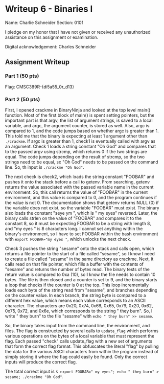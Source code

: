 # Writeup 6 - Binaries I

Name: Charlie Schneider
Section: 0101

I pledge on my honor that I have not given or received any unauthorized assistance on this assignment or examination.

Digital acknowledgement: Charles Schneider

## Assignment Writeup

### Part 1 (50 pts)

Flag: CMSC389R-{di5a55_0r_d13}

### Part 2 (50 pts)

First, I opened crackme in BinaryNinja and looked at the top level main() function. Most of the first block of main() is spent setting pointers, but the important part is that argv, the list of argument strings, is saved to a local variable, and argc, the argument counter, is stored as well. Also, argc is compared to 1, and the code jumps based on whether argc is greater than 1. This told me that the binary is expecting at least 1 argument other than `./crackme`. If argc is greater than 1, check1 is eventually called with argv as an argument. Check 1 loads a string constant "Oh God" and compares that to the passed argv using strcmp, which returns 0 if the two strings are equal. The code jumps depending on the result of strcmp, so the two strings need to be equal, so "Oh God" needs to be passed on the command line. So, th input is `./crackme "Oh God"`.

The next check is check2, which loads the string constant "FOOBAR" and pushes it onto the stack before a call to getenv. From searching, getenv returns the value associated with the passed variable name in the current environment. So, this call returns the value of "FOOBAR" in the current environment, and this value is compared to 0, and the program continues if the value is not 0. The documentation shows that getenv returns NULL (0) if the variable does not exist, so the variable "FOOBAR" must exist. The binary also loads the constant "seye ym ", which is " my eyes" reversed. Later, the binary calls strlen on the value of "FOOBAR" and compares it to the constant 8, so it must be expecting FOOBAR to be a string with length 8, and "my eyes " is 8 characters long. I cannot set anything within the binary's environment, so I have to set FOOBAR within the bash environment with `export FOOBAR="my eyes "`, which unlocks the next check.

Check 3 pushes the string "sesame" onto the stack and calls open, which returns a file pointer to the start of a file called "sesame", so I know I need to create a file called "sesame" in the same directory as crackme. Next, it calls read on that file pointer, which fills a buffer with the contents of "sesame" and returns the number of bytes read. The binary tests of the return value is compared to 0xa (10), so I know the file needs to contain 10 bytes. The file is then closed and a counter is set to 9, and the binary starts a loop that checks if the counter is 0 at the top. This loop incrementally loads each byte of the string read from "sesame", and branches depending on the counter value. In each branch, the string byte is compared to a different hex value, which means each value corresponds to an ASCII character. The characters are 0x20, 0x74, 0x68, 0x65, 0x79, 0x20, 0x62, 0x75, 0x72, and 0x6e, which corresponds to the string " they burn". So, I write " they burn" to the file "sesame" with `echo " they burn" >> sesame`.

So, the binary takes input from the command line, the environment, and files. The flag is constructed by several calls to `update_flag` which performs various operations on the bytes of a local variable that must represent the flag. Each passed "check" calls update_flag with a new set of arguments that form the correct flag format. This obfuscates the literal "flag" by pulling the data for the various ASCII characters from within the program instead of simply storing it where the flag could easily be found. Only the correct inputs will produce the correct flag.

The total correct input is `$ export FOOBAR=" my eyes"; echo " they burn" > sesame; ./crackme "Oh God"`.